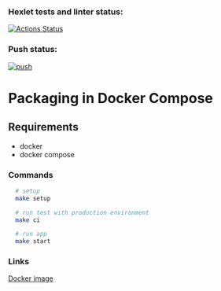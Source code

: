 ### Hexlet tests and linter status:

[![Actions Status](https://github.com/trossbodlera/devops-for-programmers-project-lvl1/workflows/hexlet-check/badge.svg)](https://github.com/trossbodlera/devops-for-programmers-project-lvl1/actions)

### Push status:

[![push](https://github.com/trossbodlera/devops-for-programmers-project-lvl1/actions/workflows/push.yml/badge.svg?branch=main)](https://github.com/trossbodlera/devops-for-programmers-project-lvl1/actions/workflows/push.yml)

# Packaging in Docker Compose

## Requirements

- docker
- docker compose

### Commands

```sh
  # setup
  make setup

  # run test with production environment
  make ci

  # run app
  make start
```

### Links

[Docker image](https://hub.docker.com/repository/docker/vecser/devops-for-programmers-project-lvl1)
